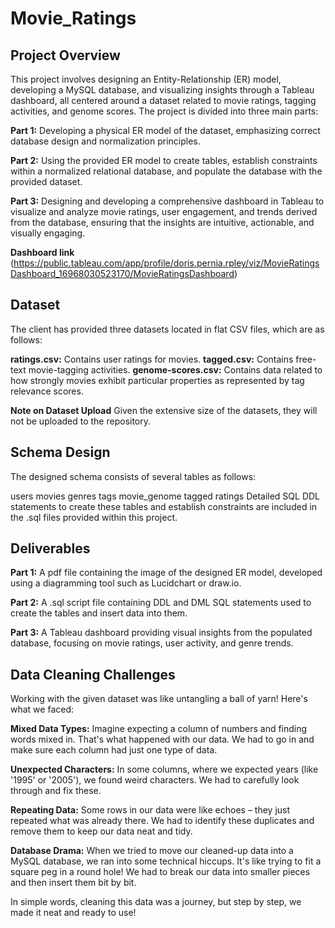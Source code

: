 # Movie_Ratings

## Project Overview
This project involves designing an Entity-Relationship (ER) model, developing a MySQL database, and visualizing insights through a Tableau dashboard, all centered around a dataset related to movie ratings, tagging activities, and genome scores. The project is divided into three main parts:

**Part 1:** Developing a physical ER model of the dataset, emphasizing correct database design and normalization principles.

**Part 2:** Using the provided ER model to create tables, establish constraints within a normalized relational database, and populate the database with the provided dataset.

**Part 3:** Designing and developing a comprehensive dashboard in Tableau to visualize and analyze movie ratings, user engagement, and trends derived from the database, ensuring that the insights are intuitive, actionable, and visually engaging.

**Dashboard link** (https://public.tableau.com/app/profile/doris.pernia.rpley/viz/MovieRatingsDashboard_16968030523170/MovieRatingsDashboard)

## Dataset
The client has provided three datasets located in flat CSV files, which are as follows:

**ratings.csv:** Contains user ratings for movies.
**tagged.csv:** Contains free-text movie-tagging activities.
**genome-scores.csv:** Contains data related to how strongly movies exhibit particular properties as represented by tag relevance scores.

**Note on Dataset Upload**
Given the extensive size of the datasets, they will not be uploaded to the repository. 

## Schema Design

The designed schema consists of several tables as follows:

users
movies
genres
tags
movie_genome
tagged
ratings
Detailed SQL DDL statements to create these tables and establish constraints are included in the .sql files provided within this project.

## Deliverables

**Part 1:** A pdf file containing the image of the designed ER model, developed using a diagramming tool such as Lucidchart or draw.io.

**Part 2:** A .sql script file containing DDL and DML SQL statements used to create the tables and insert data into them.

**Part 3:** A Tableau dashboard providing visual insights from the populated database, focusing on movie ratings, user activity, and genre trends.

## Data Cleaning Challenges
Working with the given dataset was like untangling a ball of yarn! Here's what we faced:

**Mixed Data Types:** Imagine expecting a column of numbers and finding words mixed in. That's what happened with our data. We had to go in and make sure each column had just one type of data.

**Unexpected Characters:** In some columns, where we expected years (like '1995' or '2005'), we found weird characters. We had to carefully look through and fix these.

**Repeating Data:** Some rows in our data were like echoes – they just repeated what was already there. We had to identify these duplicates and remove them to keep our data neat and tidy.

**Database Drama:** When we tried to move our cleaned-up data into a MySQL database, we ran into some technical hiccups. It's like trying to fit a square peg in a round hole! We had to break our data into smaller pieces and then insert them bit by bit.

In simple words, cleaning this data was a journey, but step by step, we made it neat and ready to use!
